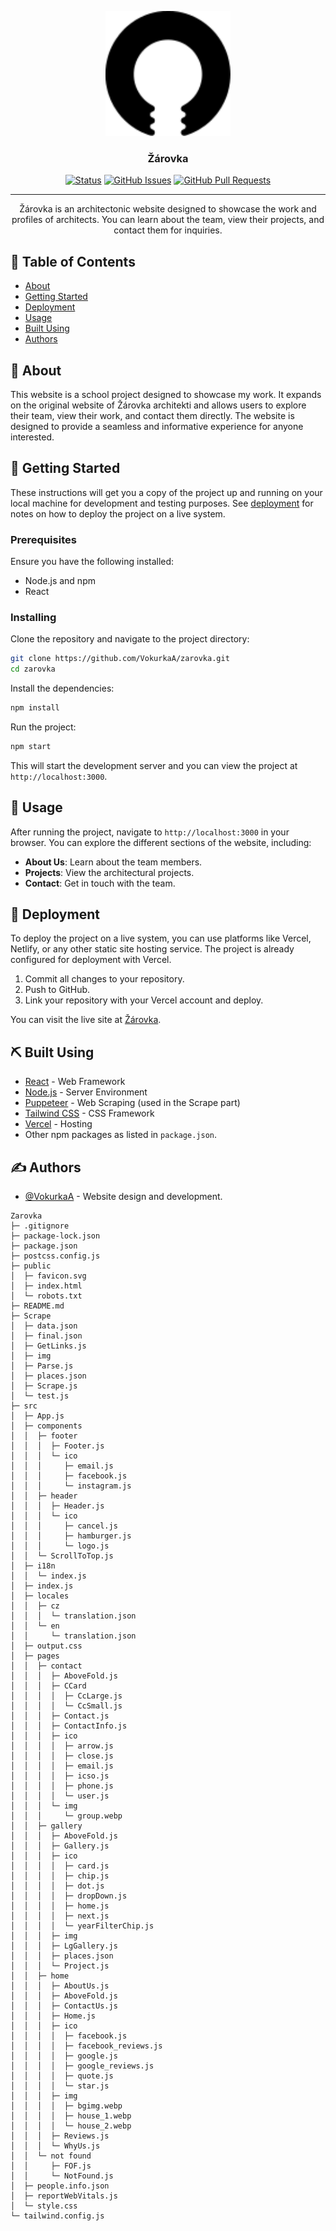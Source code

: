 <p align="center">
  <a href="https://zarovka.vercel.app/" rel="noopener">
    <img width=200px height=200px src="public\favicon.svg" alt="Zarovka">
  </a>
</p>

<h3 align="center">Žárovka</h3>

<div align="center">

[![Status](https://img.shields.io/badge/status-active-success.svg)]()
[![GitHub Issues](https://img.shields.io/github/issues/VokurkaA/zarovka.svg)](https://github.com/VokurkaA/zarovka/issues)
[![GitHub Pull Requests](https://img.shields.io/github/issues-pr/VokurkaA/zarovka.svg)](https://github.com/VokurkaA/zarovka/pulls)

</div>

---

<p align="center">
  Žárovka is an architectonic website designed to showcase the work and profiles of architects. You can learn about the team, view their projects, and contact them for inquiries.
</p>

## 📝 Table of Contents

- [About](#about)
- [Getting Started](#getting_started)
- [Deployment](#deployment)
- [Usage](#usage)
- [Built Using](#built_using)
- [Authors](#authors)

## 🧐 About <a name="about"></a>

This website is a school project designed to showcase my work. It expands on the original website of Žárovka architekti and allows users to explore their team, view their work, and contact them directly. The website is designed to provide a seamless and informative experience for anyone interested.

## 🏁 Getting Started <a name="getting_started"></a>

These instructions will get you a copy of the project up and running on your local machine for development and testing purposes. See [deployment](#deployment) for notes on how to deploy the project on a live system.

### Prerequisites

Ensure you have the following installed:

- Node.js and npm
- React

### Installing

Clone the repository and navigate to the project directory:

```bash
git clone https://github.com/VokurkaA/zarovka.git
cd zarovka
```

Install the dependencies:

```bash
npm install
```

Run the project:

```bash
npm start
```

This will start the development server and you can view the project at `http://localhost:3000`.

## 🎈 Usage <a name="usage"></a>

After running the project, navigate to `http://localhost:3000` in your browser. You can explore the different sections of the website, including:

- **About Us**: Learn about the team members.
- **Projects**: View the architectural projects.
- **Contact**: Get in touch with the team.

## 🚀 Deployment <a name="deployment"></a>

To deploy the project on a live system, you can use platforms like Vercel, Netlify, or any other static site hosting service. The project is already configured for deployment with Vercel.

1. Commit all changes to your repository.
2. Push to GitHub.
3. Link your repository with your Vercel account and deploy.

You can visit the live site at [Žárovka](https://zarovka.vercel.app/).

## ⛏️ Built Using <a name="built_using"></a>

- [React](https://reactjs.org/) - Web Framework
- [Node.js](https://nodejs.org/en/) - Server Environment
- [Puppeteer](https://pptr.dev/) - Web Scraping (used in the Scrape part)
- [Tailwind CSS](https://tailwindcss.com/) - CSS Framework
- [Vercel](https://vercel.com/) - Hosting
- Other npm packages as listed in `package.json`.

## ✍️ Authors <a name="authors"></a>

- [@VokurkaA](https://github.com/VokurkaA) - Website design and development.

```
Zarovka
├─ .gitignore
├─ package-lock.json
├─ package.json
├─ postcss.config.js
├─ public
│  ├─ favicon.svg
│  ├─ index.html
│  └─ robots.txt
├─ README.md
├─ Scrape
│  ├─ data.json
│  ├─ final.json
│  ├─ GetLinks.js
│  ├─ img
│  ├─ Parse.js
│  ├─ places.json
│  ├─ Scrape.js
│  └─ test.js
├─ src
│  ├─ App.js
│  ├─ components
│  │  ├─ footer
│  │  │  ├─ Footer.js
│  │  │  └─ ico
│  │  │     ├─ email.js
│  │  │     ├─ facebook.js
│  │  │     └─ instagram.js
│  │  ├─ header
│  │  │  ├─ Header.js
│  │  │  └─ ico
│  │  │     ├─ cancel.js
│  │  │     ├─ hamburger.js
│  │  │     └─ logo.js
│  │  └─ ScrollToTop.js
│  ├─ i18n
│  │  └─ index.js
│  ├─ index.js
│  ├─ locales
│  │  ├─ cz
│  │  │  └─ translation.json
│  │  └─ en
│  │     └─ translation.json
│  ├─ output.css
│  ├─ pages
│  │  ├─ contact
│  │  │  ├─ AboveFold.js
│  │  │  ├─ CCard
│  │  │  │  ├─ CcLarge.js
│  │  │  │  └─ CcSmall.js
│  │  │  ├─ Contact.js
│  │  │  ├─ ContactInfo.js
│  │  │  ├─ ico
│  │  │  │  ├─ arrow.js
│  │  │  │  ├─ close.js
│  │  │  │  ├─ email.js
│  │  │  │  ├─ icso.js
│  │  │  │  ├─ phone.js
│  │  │  │  └─ user.js
│  │  │  └─ img
│  │  │     └─ group.webp
│  │  ├─ gallery
│  │  │  ├─ AboveFold.js
│  │  │  ├─ Gallery.js
│  │  │  ├─ ico
│  │  │  │  ├─ card.js
│  │  │  │  ├─ chip.js
│  │  │  │  ├─ dot.js
│  │  │  │  ├─ dropDown.js
│  │  │  │  ├─ home.js
│  │  │  │  ├─ next.js
│  │  │  │  └─ yearFilterChip.js
│  │  │  ├─ img
│  │  │  ├─ LgGallery.js
│  │  │  ├─ places.json
│  │  │  └─ Project.js
│  │  ├─ home
│  │  │  ├─ AboutUs.js
│  │  │  ├─ AboveFold.js
│  │  │  ├─ ContactUs.js
│  │  │  ├─ Home.js
│  │  │  ├─ ico
│  │  │  │  ├─ facebook.js
│  │  │  │  ├─ facebook_reviews.js
│  │  │  │  ├─ google.js
│  │  │  │  ├─ google_reviews.js
│  │  │  │  ├─ quote.js
│  │  │  │  └─ star.js
│  │  │  ├─ img
│  │  │  │  ├─ bgimg.webp
│  │  │  │  ├─ house_1.webp
│  │  │  │  └─ house_2.webp
│  │  │  ├─ Reviews.js
│  │  │  └─ WhyUs.js
│  │  └─ not found
│  │     ├─ FOF.js
│  │     └─ NotFound.js
│  ├─ people.info.json
│  ├─ reportWebVitals.js
│  └─ style.css
└─ tailwind.config.js
```
